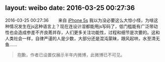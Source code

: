 layout: weibo
date: 2016-03-25 00:27:36
---
2016-03-25 00:27:36  &nbsp;&nbsp;&nbsp;&nbsp;&nbsp;&nbsp; 来自 <a href="sinaweibo://customweibosource" rel="nofollow">iPhone 5s</a>
我以为没必要这么大惊小怪，为啥这种情况发生在js这种语言上？现在连设计湿都能用js写码了，低门槛能有广泛带动性也会造成参差不齐良莠并存，人们更多关注功能性，过程和细节是次要的。这和人类社会一样，自律严谨的人是少数，大部分还是混沌蒙昧，跟风起哄，水至清无鱼……
>  抱歉，作者已设置仅展示半年内微博，此微博已不可见。 ​​​
